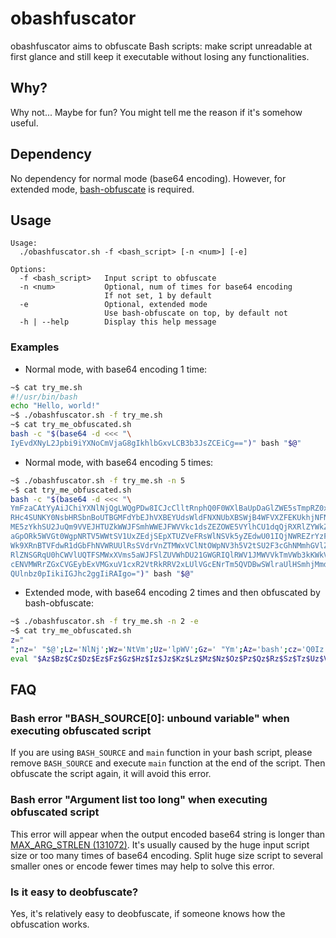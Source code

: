 obashfuscator
============

obashfuscator aims to obfuscate Bash scripts: make script unreadable at first glance and still keep it executable without losing any functionalities.

## Why?

Why not... Maybe for fun? You might tell me the reason if it's somehow useful.

## Dependency

No dependency for normal mode (base64 encoding). However, for extended mode, [bash-obfuscate](https://github.com/willshiao/node-bash-obfuscate) is required.

## Usage

```
Usage:
  ./obashfuscator.sh -f <bash_script> [-n <num>] [-e]

Options:
  -f <bash_script>   Input script to obfuscate
  -n <num>           Optional, num of times for base64 encoding
                     If not set, 1 by default
  -e                 Optional, extended mode
                     Use bash-obfuscate on top, by default not
  -h | --help        Display this help message
```

### Examples

- Normal mode, with base64 encoding 1 time:

```bash
~$ cat try_me.sh
#!/usr/bin/bash
echo "Hello, world!"
~$ ./obashfuscator.sh -f try_me.sh
~$ cat try_me_obfuscated.sh
bash -c "$(base64 -d <<< "\
IyEvdXNyL2Jpbi9iYXNoCmVjaG8gIkhlbGxvLCB3b3JsZCEiCg==")" bash "$@"
```

- Normal mode, with base64 encoding 5 times:

```bash
~$ ./obashfuscator.sh -f try_me.sh -n 5
~$ cat try_me_obfuscated.sh
bash -c "$(base64 -d <<< "\
YmFzaCAtYyAiJChiYXNlNjQgLWQgPDw8ICJcClltRnphQ0F0WXlBaUpDaGlZWE5sTmpRZ0xXUWdQ
RHc4SUNKY0NsbHRSbnBoUTBGMFdYbEJhVXBEYUdsWldFNXNUbXBSWjB4WFVXZFEKUkhjNFNVTktZ
ME5zYkhSU2JuQm9VVEJHTUZkWWJFSmhWWEJFWVVkc1dsZEZOWE5VYlhCU1dqQjRXRlZYWkZFS1Vr
aGpORk5WVGt0WgpNRTV5WWtSV1UxZEdjSEpXTUZVeFRsWlNSVk5yZEdwU01IQjNWREZrYzFkc1pF
Wk9XRnBTVFdwR1dGbFhNVWRUUlRsSVdrVnZTMWxVClNtOWpNV3h5V2tSU2F3cGhNMmhGVlZkd1Qy
RlZNSGRqU0hCWVlUQTFSMWxXVms5aWJFSlZUVWhDU21GWGRIQlRWV1JMWVVkTmVWb3kKWkVwaFZr
cENVMWRrZGxCVGEybExVMGxuV1cxR2VtRkRRV2xLUlVGcENrTm5QVDBwSWlraUlHSmhjMmdnSWlS
QUlnbz0pIikiIGJhc2ggIiRAIgo=")" bash "$@"
```

- Extended mode, with base64 encoding 2 times and then obfuscated by bash-obfuscate:

```bash
~$ ./obashfuscator.sh -f try_me.sh -n 2 -e
~$ cat try_me_obfuscated.sh
z="
";nz=' "$@';Lz='NlNj';Wz='NtVm';Uz='lpWV';Gz=' "Ym';Az='bash';cz='Q0Iz';Xz='phRz';Bz=' -c ';mz='")" ';Jz='AiJC';hz='Iiki';Ez='4 -d';Sz='wySn';bz='eHZM';ez='c1pD';Yz='hnSW';fz='RWlD';gz='Zz09';iz='IGJh';Iz='AtYy';Rz='hOeU';lz='Igo=';Mz='QgLW';Tz='BiaT';Vz='hOb0';az='bGJH';Kz='hiYX';Oz='w8IC';Nz='QgPD';Qz='V2ZF';Zz='to';kz='IiRA';jz='c2gg';Fz=' <<<';oz='"';Pz='JJeU';Dz='ase6';Hz='FzaC';Cz='"$(b';dz='YjNK';
eval "$Az$Bz$Cz$Dz$Ez$Fz$Gz$Hz$Iz$Jz$Kz$Lz$Mz$Nz$Oz$Pz$Qz$Rz$Sz$Tz$Uz$Vz$Wz$Xz$Yz$Zz$z$az$bz$cz$dz$ez$fz$gz$hz$iz$jz$kz$lz$mz$Az$nz$oz"
```

## FAQ

### Bash error "BASH_SOURCE[0]: unbound variable" when executing obfuscated script

If you are using `BASH_SOURCE` and `main` function in your bash script, please remove `BASH_SOURCE` and execute `main` function at the end of the script. Then obfuscate the script again, it will avoid this error.

### Bash error "Argument list too long" when executing obfuscated script

This error will appear when the output encoded base64 string is longer than [MAX_ARG_STRLEN (131072)](https://www.in-ulm.de/~mascheck/various/argmax/). It's usually caused by the huge input script size or too many times of base64 encoding. Split huge size script to several smaller ones or encode fewer times may help to solve this error.

### Is it easy to deobfuscate?

Yes, it's relatively easy to deobfuscate, if someone knows how the obfuscation works.
